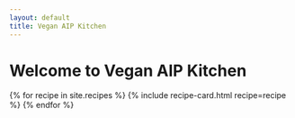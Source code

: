 ```yaml
---
layout: default
title: Vegan AIP Kitchen
---
```


# Welcome to Vegan AIP Kitchen

<div class="recipe-grid">
  {% for recipe in site.recipes %}
    {% include recipe-card.html recipe=recipe %}
  {% endfor %}
</div>